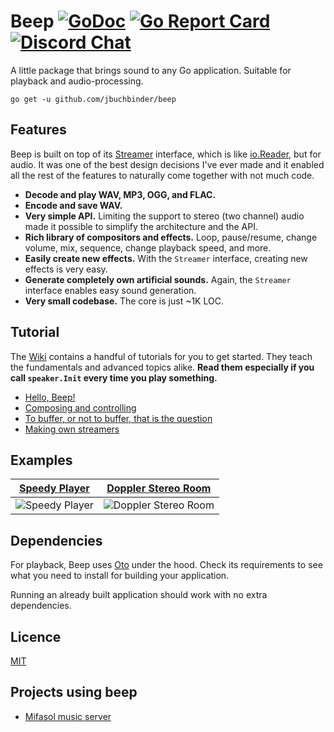 # Beep [![GoDoc](https://godoc.org/github.com/jbuchbinder/beep?status.svg)](https://godoc.org/github.com/jbuchbinder/beep) [![Go Report Card](https://goreportcard.com/badge/github.com/jbuchbinder/beep)](https://goreportcard.com/report/github.com/jbuchbinder/beep) [![Discord Chat](https://img.shields.io/discord/699679031603494954)](https://discord.gg/q2DK4MP)

A little package that brings sound to any Go application. Suitable for playback and audio-processing.

```
go get -u github.com/jbuchbinder/beep
```

## Features

Beep is built on top of its [Streamer](https://godoc.org/github.com/jbuchbinder/beep#Streamer) interface, which is like [io.Reader](https://golang.org/pkg/io/#Reader), but for audio. It was one of the best design decisions I've ever made and it enabled all the rest of the features to naturally come together with not much code.

- **Decode and play WAV, MP3, OGG, and FLAC.**
- **Encode and save WAV.**
- **Very simple API.** Limiting the support to stereo (two channel) audio made it possible to simplify the architecture and the API.
- **Rich library of compositors and effects.** Loop, pause/resume, change volume, mix, sequence, change playback speed, and more.
- **Easily create new effects.** With the `Streamer` interface, creating new effects is very easy.
- **Generate completely own artificial sounds.** Again, the `Streamer` interface enables easy sound generation.
- **Very small codebase.** The core is just ~1K LOC.

## Tutorial

The [Wiki](https://github.com/jbuchbinder/beep/wiki) contains a handful of tutorials for you to get started. They teach the fundamentals and advanced topics alike. **Read them especially if you call `speaker.Init` every time you play something.**

- [Hello, Beep!](https://github.com/jbuchbinder/beep/wiki/Hello,-Beep!)
- [Composing and controlling](https://github.com/jbuchbinder/beep/wiki/Composing-and-controlling)
- [To buffer, or not to buffer, that is the question](https://github.com/jbuchbinder/beep/wiki/To-buffer,-or-not-to-buffer,-that-is-the-question)
- [Making own streamers](https://github.com/jbuchbinder/beep/wiki/Making-own-streamers)

## Examples

| [Speedy Player](https://github.com/jbuchbinder/beep/tree/master/examples/speedy-player) | [Doppler Stereo Room](https://github.com/jbuchbinder/beep/tree/master/examples/doppler-stereo-room) |
| --- | --- |
| ![Speedy Player](https://github.com/jbuchbinder/beep/blob/master/examples/speedy-player/screenshot.png) | ![Doppler Stereo Room](https://github.com/jbuchbinder/beep/blob/master/examples/doppler-stereo-room/screenshot.png) |

## Dependencies

For playback, Beep uses [Oto](https://github.com/hajimehoshi/oto) under the hood. Check its requirements to see what you need to install for building your application.

Running an already built application should work with no extra dependencies.

## Licence

[MIT](https://github.com/jbuchbinder/beep/blob/master/LICENSE)

## Projects using beep

- [Mifasol music server](https://github.com/jypelle/mifasol)
